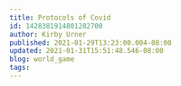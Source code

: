 ```yaml
---
title: Protocols of Covid
id: 1428381914801282700
author: Kirby Urner
published: 2021-01-29T13:23:00.004-08:00
updated: 2021-01-31T15:51:48.546-08:00
blog: world_game
tags: 
---
```


